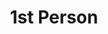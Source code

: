 ---
title: 1st Person
layout: revealjs-structure
script:
- I am ___.
- I was ___.
- I I will be ___.
---